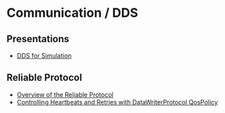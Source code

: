 # Communication / DDS

## Presentations
* [DDS for Simulation](https://www.simulationinformation.com/wp-content/uploads/2019/04/rti-ncs-seminar.pdf)

## Reliable Protocol
* [Overview of the Reliable Protocol](https://community.rti.com/static/documentation/connext-dds/5.3.0/doc/manuals/connext_dds/html_files/RTI_ConnextDDS_CoreLibraries_UsersManual/Content/UsersManual/Overview_of_the_Reliable_Protocol.htm#reliable_1394042328_613376)
* [Controlling Heartbeats and Retries with DataWriterProtocol QosPolicy](https://community.rti.com/static/documentation/connext-dds/5.3.0/doc/manuals/connext_dds/html_files/RTI_ConnextDDS_CoreLibraries_UsersManual/Content/UsersManual/Controlling_Heartbeats_and_Retries.htm)
